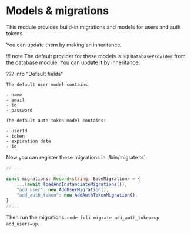 # Models & migrations

This module provides build-in migrations and models for users and auth tokens.

You can update them by making an inheritance.

!!! note
    The default provider for these models is ``SQLDatabaseProvider`` from the database module.
    You can update it by inheritance.

??? info "Default fields"

    The default user model contains: 

    - name
    - email
    - id
    - password 
    
    The default auth token model contains:
    
    - userId
    - token
    - expiration date
    - id

Now you can register these migrations in ./bin/migrate.ts`:

```ts hl_lines="5 6"
// ...

const migrations: Record<string, BaseMigration> = {
    ...(await loadAndInstanciateMigrations()),
    "add_user": new AddUserMigration(),
    "add_auth_token": new AddAuthTokenMigration(),
}
//...
```

Then run the migrations: `node fcli migrate add_auth_token=up add_users=up`.
